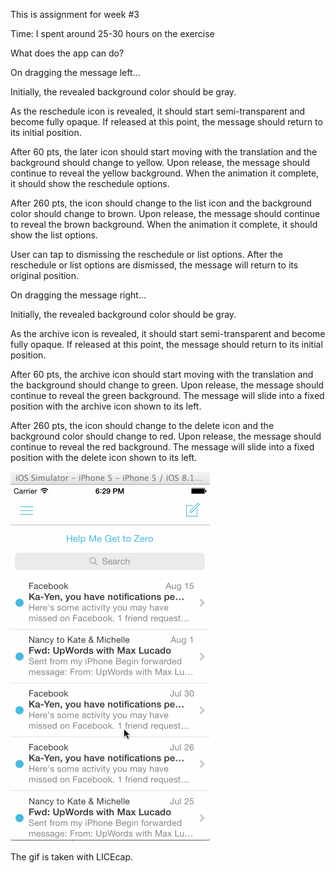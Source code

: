This is assignment for week #3

Time: I spent around 25-30 hours on the exercise

What does the app can do?

On dragging the message left...

Initially, the revealed background color should be gray.

As the reschedule icon is revealed, it should start semi-transparent and become fully opaque. If released at this point, the message should return to its initial position.

After 60 pts, the later icon should start moving with the translation and the background should change to yellow.
Upon release, the message should continue to reveal the yellow background. When the animation it complete, it should show the reschedule options.

After 260 pts, the icon should change to the list icon and the background color should change to brown.
Upon release, the message should continue to reveal the brown background. When the animation it complete, it should show the list options.

User can tap to dismissing the reschedule or list options. After the reschedule or list options are dismissed, the message will return to its original position.

On dragging the message right...

Initially, the revealed background color should be gray.

As the archive icon is revealed, it should start semi-transparent and become fully opaque. If released at this point, the message should return to its initial position.

After 60 pts, the archive icon should start moving with the translation and the background should change to green.
Upon release, the message should continue to reveal the green background. The message will slide into a fixed position with the archive icon shown to its left.

After 260 pts, the icon should change to the delete icon and the background color should change to red.
Upon release, the message should continue to reveal the red background. The message will slide into a fixed position with the delete icon shown to its left.

![Video Walkthrough](mailbox.gif)

The gif is taken with LICEcap.
